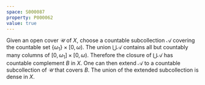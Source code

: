 ```yaml
---
space: S000087
property: P000062
value: true
---
```


Given an open cover $\mathscr U$ of $X$, choose a countable subcollection $\mathscr A$ covering the countable set $\{\omega_1\}\times[0,\omega)$.
The union $\bigcup\mathscr A$ contains all but countably many columns of $[0,\omega_1]\times[0,\omega)$.
Therefore the closure of $\bigcup\mathscr A$ has countable complement $B$ in $X$.
One can then extend $\mathscr A$ to a countable subcollection of $\mathscr U$ that covers $B$.
The union of the extended subcollection is dense in $X$.
